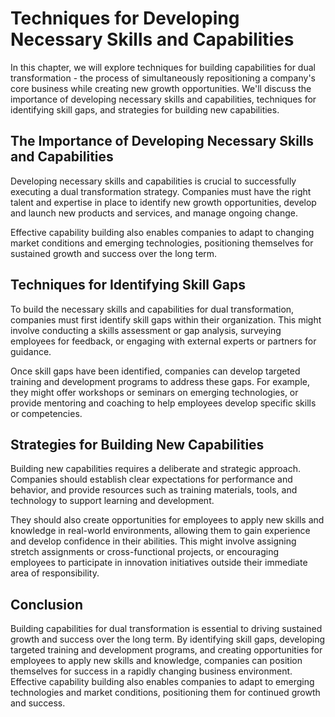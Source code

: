 Techniques for Developing Necessary Skills and Capabilities
=====================================================================================================================

In this chapter, we will explore techniques for building capabilities for dual transformation - the process of simultaneously repositioning a company's core business while creating new growth opportunities. We'll discuss the importance of developing necessary skills and capabilities, techniques for identifying skill gaps, and strategies for building new capabilities.

The Importance of Developing Necessary Skills and Capabilities
--------------------------------------------------------------

Developing necessary skills and capabilities is crucial to successfully executing a dual transformation strategy. Companies must have the right talent and expertise in place to identify new growth opportunities, develop and launch new products and services, and manage ongoing change.

Effective capability building also enables companies to adapt to changing market conditions and emerging technologies, positioning themselves for sustained growth and success over the long term.

Techniques for Identifying Skill Gaps
-------------------------------------

To build the necessary skills and capabilities for dual transformation, companies must first identify skill gaps within their organization. This might involve conducting a skills assessment or gap analysis, surveying employees for feedback, or engaging with external experts or partners for guidance.

Once skill gaps have been identified, companies can develop targeted training and development programs to address these gaps. For example, they might offer workshops or seminars on emerging technologies, or provide mentoring and coaching to help employees develop specific skills or competencies.

Strategies for Building New Capabilities
----------------------------------------

Building new capabilities requires a deliberate and strategic approach. Companies should establish clear expectations for performance and behavior, and provide resources such as training materials, tools, and technology to support learning and development.

They should also create opportunities for employees to apply new skills and knowledge in real-world environments, allowing them to gain experience and develop confidence in their abilities. This might involve assigning stretch assignments or cross-functional projects, or encouraging employees to participate in innovation initiatives outside their immediate area of responsibility.

Conclusion
----------

Building capabilities for dual transformation is essential to driving sustained growth and success over the long term. By identifying skill gaps, developing targeted training and development programs, and creating opportunities for employees to apply new skills and knowledge, companies can position themselves for success in a rapidly changing business environment. Effective capability building also enables companies to adapt to emerging technologies and market conditions, positioning them for continued growth and success.
